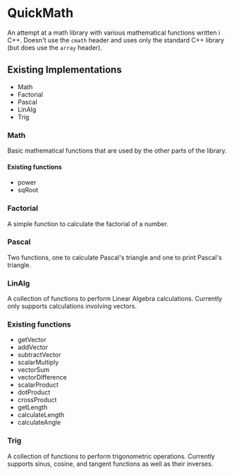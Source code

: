 # QuickMath
An attempt at a math library with various mathematical functions written i C++.
Doesn't use the `cmath` header and uses only the standard C++ library (but does
use the `array` header).

## Existing Implementations
* Math
* Factorial
* Pascal
* LinAlg
* Trig

### Math
Basic mathematical functions that are used by the other parts of the library.
#### Existing functions
* power
* sqRoot

### Factorial
A simple function to calculate the factorial of a number.

### Pascal
Two functions, one to calculate Pascal's triangle and one to print Pascal's
triangle.

### LinAlg
A collection of functions to perform Linear Algebra calculations. Currently
only supports calculations involving vectors.
### Existing functions
* getVector
* addVector
* subtractVector
* scalarMultiply
* vectorSum
* vectorDifference
* scalarProduct
* dotProduct
* crossProduct
* getLength
* calculateLength
* calculateAngle

### Trig
A collection of functions to perform trigonometric operations. Currently
supports sinus, cosine, and tangent functions as well as their inverses.
